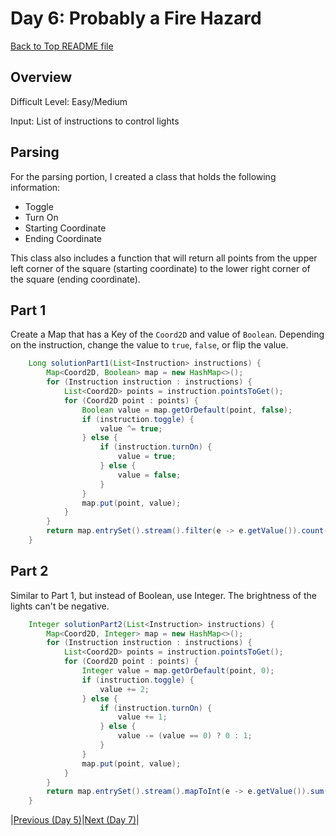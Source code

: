 # Day 6: Probably a Fire Hazard

[Back to Top README file](../../../README.md)
## Overview
Difficult Level: Easy/Medium

Input: List of instructions to control lights

## Parsing
For the parsing portion, I created a class that holds the following information:
* Toggle
* Turn On
* Starting Coordinate
* Ending Coordinate

This class also includes a function that will return all points from the upper left
corner of the square (starting coordinate) to the lower right corner of the 
square (ending coordinate).

## Part 1
Create a Map that has a Key of the `Coord2D` and value of `Boolean`. Depending on
the instruction, change the value to `true`, `false`, or flip the value.

```java
    Long solutionPart1(List<Instruction> instructions) {
        Map<Coord2D, Boolean> map = new HashMap<>();
        for (Instruction instruction : instructions) {
            List<Coord2D> points = instruction.pointsToGet();
            for (Coord2D point : points) {
                Boolean value = map.getOrDefault(point, false);
                if (instruction.toggle) {
                    value ^= true;
                } else {
                    if (instruction.turnOn) {
                        value = true;
                    } else {
                        value = false;
                    }
                }
                map.put(point, value);
            }
        }
        return map.entrySet().stream().filter(e -> e.getValue()).count();
    }
```

## Part 2
Similar to Part 1, but instead of Boolean, use Integer. The brightness of the lights
can't be negative.

```java
    Integer solutionPart2(List<Instruction> instructions) {
        Map<Coord2D, Integer> map = new HashMap<>();
        for (Instruction instruction : instructions) {
            List<Coord2D> points = instruction.pointsToGet();
            for (Coord2D point : points) {
                Integer value = map.getOrDefault(point, 0);
                if (instruction.toggle) {
                    value += 2;
                } else {
                    if (instruction.turnOn) {
                        value += 1;
                    } else {
                        value -= (value == 0) ? 0 : 1;
                    }
                }
                map.put(point, value);
            }
        }
        return map.entrySet().stream().mapToInt(e -> e.getValue()).sum();
    }
```

|[Previous (Day 5)](../day05/README.md)|[Next (Day 7)](../day07/README.md)|